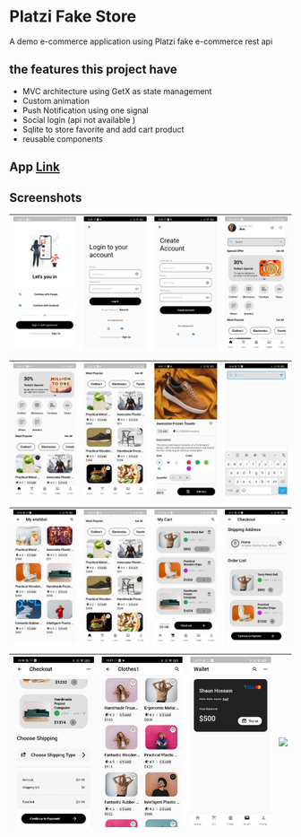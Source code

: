 # Platzi Fake Store

A demo e-commerce application using Platzi fake e-commerce rest api

## the features this project have

- MVC architecture using GetX as state management
- Custom animation
- Push Notification using one signal
- Social login (api not available )
- Sqlite to store favorite and add cart product
- reusable components

## App [Link](https://github.com/shaunhossain/Bornomala/releases/download/v1.0/Bornomala.apk)

## Screenshots

|<img src="screenshots/splash_screen.jpg" width=200/>|<img src="screenshots/login_screen.jpg" width=200/>|<img src="screenshots/sign_up_screen.jpg" width=200/>|<img src="screenshots/home_screen_1.jpg" width=200/>|
|:----:|:----:|:----:|:----:|

|<img src="screenshots/home_screen_2.jpg" width=200/>|<img src="screenshots/home_screen_product_view.jpg" width=200/>|<img src="screenshots/product_view_screen.jpg" width=200/>|<img src="screenshots/product_search_screen.jpg" width=200/>|
|:----:|:----:|:----:|:----:|

|<img src="screenshots/my_wishlist_screen_2.jpg" width=200/>|<img src="screenshots/home_screen_product_view_2.jpg" width=200/>|<img src="screenshots/my_cart_screen.jpg" width=200/>|<img src="screenshots/my_cart_confirm_order_2.jpg" width=200/>|
|:----:|:----:|:----:|:----:|

|<img src="screenshots/my_cart_confirm_order_3.jpg" width=200/>|<img src="screenshots/category_products_view.jpg" width=200/>|<img src="screenshots/wallet_screen.jpg" width=200/>|<img src="screenshots/profile_screen.jpg.jpg" width=200/>|
|:----:|:----:|:----:|:----:|